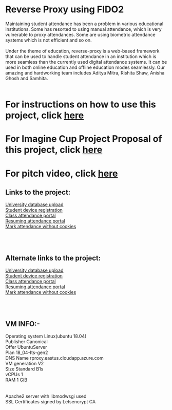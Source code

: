 # Reverse Proxy using FIDO2

Maintaining student attendance has been a problem in various educational institutions. Some has resorted to using manual attendance, 
which is very vulnerable to proxy attendances. Some are using biometric attendance systems which is not efficient and so on.
<br/>
<br/>
Under the theme of education, reverse-proxy is a web-based framework that can be used to handle student attendance in an institution 
which is more seamless than the currently used digital attendance systems. It can be used in both online education and offline 
education modes seamlessly. Our amazing and hardworking team includes Aditya Mitra, Rishita Shaw, Anisha Ghosh and Samhita. 
<br><br>

# For instructions on how to use this project, click [here](./Instructions.pdf) <br>
# For Imagine Cup Project Proposal of this project, click [here](./Reverse_Proxy_Proposal.pdf) <br>
# For pitch video, click [here](https://youtu.be/cfFb3143UkU) <br>

## Links to the project:
[University database upload](https://adityamitra5102.github.io/Reverse_Proxy/univ) <br>
[Student device registration](https://adityamitra5102.github.io/Reverse_Proxy/reg) <br>
[Class attendance portal](https://adityamitra5102.github.io/Reverse_Proxy/getportal) <br>
[Resuming attendance portal](https://adityamitra5102.github.io/Reverse_Proxy/resumeportal) <br>
[Mark attendance without cookies](https://adityamitra5102.github.io/Reverse_Proxy/attendance) <br>

<br><br>

## Alternate links to the project:
[University database upload](https://adityamitra5102.github.io/Reverse_Proxy/univ2) <br>
[Student device registration](https://adityamitra5102.github.io/Reverse_Proxy/reg2) <br>
[Class attendance portal](https://adityamitra5102.github.io/Reverse_Proxy/getportal2) <br>
[Resuming attendance portal](https://adityamitra5102.github.io/Reverse_Proxy/resumeportal2) <br>
[Mark attendance without cookies](https://adityamitra5102.github.io/Reverse_Proxy/attendance2) <br>

<br><br>

## VM INFO:- <br>
Operating system   Linux(ubuntu 18.04) <br>
Publisher          Canonical <br>
Offer              UbuntuServer <br>
Plan               18_04-Its-gen2 <br>
DNS Name           rproxy.eastus.cloudapp.azure.com <br>
VM generation      V2 <br>
Size               Standard B1s <br>
vCPUs              1 <br>
RAM                1 GiB <br>
<br><br>
Apache2 server with libmodwsgi used <br>
SSL Certificates signed by Letsencrypt CA <br>

